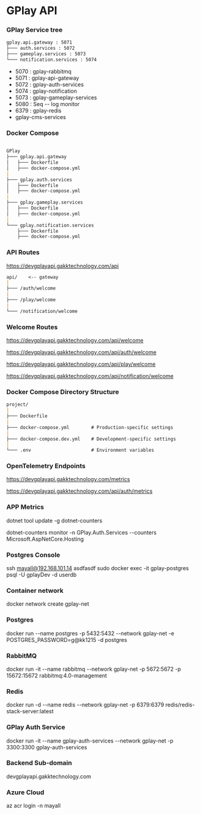 # GPlay API

### GPlay Service tree
```md
gplay.api.gateway : 5071
├─── auth.services : 5072
├─── gameplay.services : 5073
└─── notification.services : 5074

```

* 5070 : gplay-rabbitmq
* 5071 : gplay-api-gateway
* 5072 : gplay-auth-services
* 5074 : gplay-notification
* 5073 : gplay-gameplay-services
* 5080 : Seq -- log monitor
* 6379 : gplay-redis
* gplay-cms-services


### Docker Compose
```md

GPlay
├─── gplay.api.gateway
│   ├─── Dockerfile
│   ├─── docker-compose.yml
|
├─── gplay.auth.services
│   ├─── Dockerfile
│   ├─── docker-compose.yml
|
├─── gplay.gameplay.services
│   ├─── Dockerfile
│   ├─── docker-compose.yml
|
└─── gplay.notification.services
    ├─── Dockerfile
    ├─── docker-compose.yml

```


### API Routes
https://devgplayapi.gakktechnology.com/api

```md
api/    <-- gateway
|
├─── /auth/welcome
|
├─── /play/welcome
|
└─── /notification/welcome

```

### Welcome Routes
https://devgplayapi.gakktechnology.com/api/welcome

https://devgplayapi.gakktechnology.com/api/auth/welcome

https://devgplayapi.gakktechnology.com/api/play/welcome

https://devgplayapi.gakktechnology.com/api/notification/welcome


### Docker Compose Directory Structure
```md
project/     
|
├─── Dockerfile
|
├─── docker-compose.yml        # Production-specific settings
|
├─── docker-compose.dev.yml    # Development-specific settings
|
└─── .env                      # Environment variables

```

### OpenTelemetry Endpoints
https://devgplayapi.gakktechnology.com/metrics

https://devgplayapi.gakktechnology.com/api/auth/metrics



### APP Metrics
dotnet tool update -g dotnet-counters

dotnet-counters monitor -n GPlay.Auth.Services --counters Microsoft.AspNetCore.Hosting

### Postgres Console

ssh mayall@192.168.101.14
asdfasdf
sudo docker exec -it gplay-postgres psql -U gplayDev -d userdb

### Container network
docker network create gplay-net

### Postgres
docker run --name postgres -p 5432:5432 --network gplay-net -e POSTGRES_PASSWORD=g@kk1215 -d postgres

### RabbitMQ
docker run -it --name rabbitmq --network gplay-net -p 5672:5672 -p 15672:15672 rabbitmq:4.0-management


### Redis
docker run -d --name redis --network gplay-net -p 6379:6379 redis/redis-stack-server:latest


### GPlay Auth Service
docker run -it --name gplay-auth-services --network gplay-net -p 3300:3300 gplay-auth-services


### Backend Sub-domain
devgplayapi.gakktechnology.com



### Azure Cloud

az acr login -n mayall

